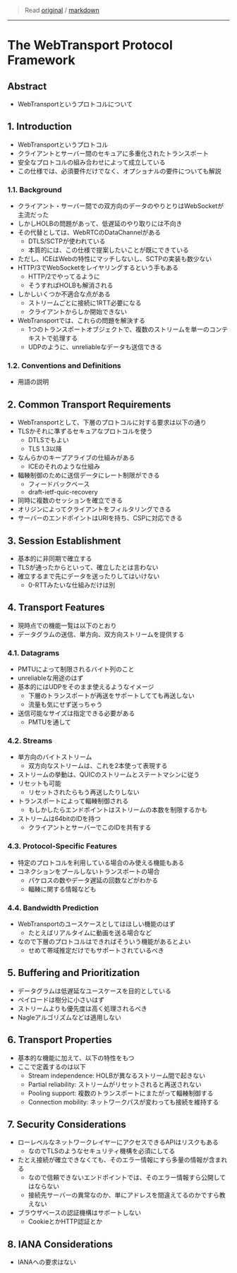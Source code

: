 > Read [original](https://tools.ietf.org/html/draft-vvv-webtransport-overview-01) / [markdown](../markdown/draft-vvv-webtransport-overview-01.md)

---

# The WebTransport Protocol Framework

## Abstract

- WebTransportというプロトコルについて

## 1. Introduction

- WebTransportというプロトコル
- クライアントとサーバー間のセキュアに多重化されたトランスポート
- 安全なプロトコルの組み合わせによって成立している
- この仕様では、必須要件だけでなく、オプショナルの要件についても解説

### 1.1. Background

- クライアント・サーバー間での双方向のデータのやりとりはWebSocketが主流だった
- しかしHOLBの問題があって、低遅延のやり取りには不向き
- その代替としては、WebRTCのDataChannelがある
  - DTLS/SCTPが使われている
  - 本質的には、この仕様で提案したいことが既にできている
- ただし、ICEはWebの特性にマッチしないし、SCTPの実装も数少ない
- HTTP/3でWebSocketをレイヤリングするという手もある
  - HTTP/2でやってるように
  - そうすればHOLBも解消される
- しかしいくつか不適合な点がある
  - ストリームごとに接続に1RTT必要になる
  - クライアントからしか開始できない
- WebTransportでは、これらの問題を解決する
  - 1つのトランスポートオブジェクトで、複数のストリームを単一のコンテキストで処理する
  - UDPのように、unreliableなデータも送信できる

### 1.2. Conventions and Definitions

- 用語の説明

## 2. Common Transport Requirements

- WebTransportとして、下層のプロトコルに対する要求は以下の通り
- TLSかそれに準ずるセキュアなプロトコルを使う
  - DTLSでもよい
  - TLS 1.3以降
- なんらかのキープアライブの仕組みがある
  - ICEのそれのような仕組み
- 輻輳制御のために送信データにレート制限ができる
  - フィードバックベース
  - draft-ietf-quic-recovery
- 同時に複数のセッションを確立できる
- オリジンによってクライアントをフィルタリングできる
- サーバーのエンドポイントはURIを持ち、CSPに対応できる

## 3. Session Establishment

- 基本的に非同期で確立する
- TLSが通ったからといって、確立したとは言わない
- 確立するまで先にデータを送ったりしてはいけない
  - 0-RTTみたいな仕組みだけは別

## 4. Transport Features

- 現時点での機能一覧は以下のとおり
- データグラムの送信、単方向、双方向ストリームを提供する

### 4.1. Datagrams

- PMTUによって制限されるバイト列のこと
- unreliableな用途のはず
- 基本的にはUDPをそのまま使えるようなイメージ
  - 下層のトランスポートが再送をサポートしてても再送しない
  - 流量も気にせず送っちゃう
- 送信可能なサイズは指定できる必要がある
  - PMTUを通して

### 4.2. Streams

- 単方向のバイトストリーム
  - 双方向なストリームは、これを2本使って表現する
- ストリームの挙動は、QUICのストリームとステートマシンに従う
- リセットも可能
  - リセットされたらもう再送したりしない
- トランスポートによって輻輳制御される
  - もしかしたらエンドポイントはストリームの本数を制限するかも
- ストリームは64bitのIDを持つ
  - クライアントとサーバーでこのIDを共有する

### 4.3. Protocol-Specific Features

- 特定のプロトコルを利用している場合のみ使える機能もある
- コネクションをプールしないトランスポートの場合
  - パケロスの数やデータ遅延の回数などがわかる
  - 輻輳に関する情報なども

### 4.4. Bandwidth Prediction

- WebTransportのユースケースとしてはほしい機能のはず
  - たとえばリアルタイムに動画を送る場合など
- なので下層のプロトコルはできればそういう機能があるとよい
  - せめて帯域推定だけでもサポートされているべき

## 5. Buffering and Prioritization

- データグラムは低遅延なユースケースを目的としている
- ペイロードは樹分に小さいはず
- ストリームよりも優先度は高く処理されるべき
- Nagleアルゴリズムなどは適用しない

## 6. Transport Properties

- 基本的な機能に加えて、以下の特性をもつ
- ここで定義するのは以下
  - Stream independence: HOLBが異なるストリーム間で起きない
  - Partial reliability: ストリームがリセットされると再送されない
  - Pooling support: 複数のトランスポートにまたがって輻輳制御する
  - Connection mobility: ネットワークパスが変わっても接続を維持する

## 7. Security Considerations

- ローレベルなネットワークレイヤーにアクセスできるAPIはリスクもある
  - なのでTLSのようなセキュリティ機構を必須にしてる
- たとえ接続が確立できなくても、そのエラー情報にすら多量の情報が含まれる
  - なので信頼できないエンドポイントでは、そのエラー情報すら公開してはならない
  - 接続先サーバーの異常なのか、単にアドレスを間違えてるのかですら教えない
- ブラウザベースの認証機構はサポートしない
  - CookieとかHTTP認証とか

## 8. IANA Considerations

- IANAへの要求はない

